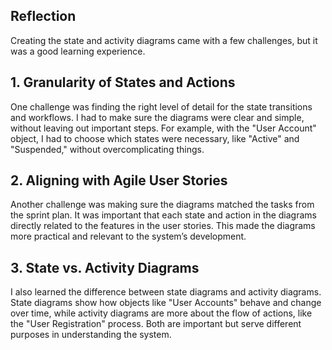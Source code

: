 ## Reflection
Creating the state and activity diagrams came with a few challenges, but it was a good learning experience.

## 1. Granularity of States and Actions
One challenge was finding the right level of detail for the state transitions and workflows. I had to make sure the diagrams were clear and simple, without leaving out important steps. For example, with the "User Account" object, I had to choose which states were necessary, like "Active" and "Suspended," without overcomplicating things.

## 2. Aligning with Agile User Stories
Another challenge was making sure the diagrams matched the tasks from the sprint plan. It was important that each state and action in the diagrams directly related to the features in the user stories. This made the diagrams more practical and relevant to the system’s development.

## 3. State vs. Activity Diagrams
I also learned the difference between state diagrams and activity diagrams. State diagrams show how objects like "User Accounts" behave and change over time, while activity diagrams are more about the flow of actions, like the "User Registration" process. Both are important but serve different purposes in understanding the system.

